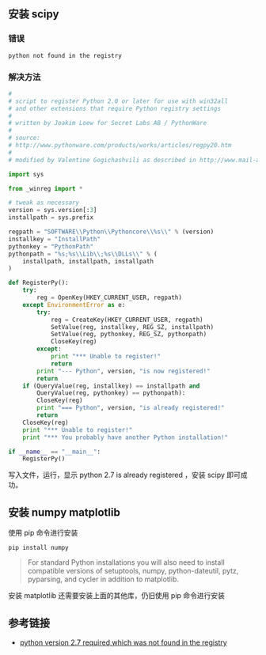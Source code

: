 ## 安装 scipy
### 错误
```
python not found in the registry
```
### 解决方法
```python
#
# script to register Python 2.0 or later for use with win32all
# and other extensions that require Python registry settings
#
# written by Joakim Loew for Secret Labs AB / PythonWare
#
# source:
# http://www.pythonware.com/products/works/articles/regpy20.htm
#
# modified by Valentine Gogichashvili as described in http://www.mail-archive.com/distutils-sig@python.org/msg10512.html

import sys

from _winreg import *

# tweak as necessary
version = sys.version[:3]
installpath = sys.prefix

regpath = "SOFTWARE\\Python\\Pythoncore\\%s\\" % (version)
installkey = "InstallPath"
pythonkey = "PythonPath"
pythonpath = "%s;%s\\Lib\\;%s\\DLLs\\" % (
    installpath, installpath, installpath
)

def RegisterPy():
    try:
        reg = OpenKey(HKEY_CURRENT_USER, regpath)
    except EnvironmentError as e:
        try:
            reg = CreateKey(HKEY_CURRENT_USER, regpath)
            SetValue(reg, installkey, REG_SZ, installpath)
            SetValue(reg, pythonkey, REG_SZ, pythonpath)
            CloseKey(reg)
        except:
            print "*** Unable to register!"
            return
        print "--- Python", version, "is now registered!"
        return
    if (QueryValue(reg, installkey) == installpath and
        QueryValue(reg, pythonkey) == pythonpath):
        CloseKey(reg)
        print "=== Python", version, "is already registered!"
        return
    CloseKey(reg)
    print "*** Unable to register!"
    print "*** You probably have another Python installation!"

if __name__ == "__main__":
    RegisterPy()
```
写入文件，运行，显示 python 2.7 is already registered ，安装 scipy 即可成功。
## 安装 numpy matplotlib
使用 pip 命令进行安装
```
pip install numpy
```
> For standard Python installations you will also need to install compatible versions of setuptools, numpy, python-dateutil, pytz, pyparsing, and cycler in addition to matplotlib.

安装 matplotlib 还需要安装上面的其他库，仍旧使用 pip 命令进行安装


## 参考链接
- [python version 2.7 required,which was not found in the registry](http://www.cnblogs.com/thinksasa/archive/2013/08/26/3283695.html)
